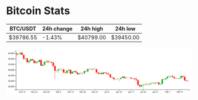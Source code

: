 # Bitcoin Stats

BTC/USDT|24h change|24h high|24h low|
|---|---|---|---|
|$39786.55|-1.43%|$40799.00|$39450.00|

<img src="./chart.svg">
